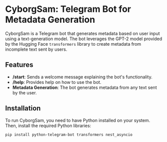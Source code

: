 # CyborgSam: Telegram Bot for Metadata Generation

CyborgSam is a Telegram bot that generates metadata based on user input using a text-generation model. The bot leverages the GPT-2 model provided by the Hugging Face `transformers` library to create metadata from incomplete text sent by users.

## Features

- **/start**: Sends a welcome message explaining the bot's functionality.
- **/help**: Provides help on how to use the bot.
- **Metadata Generation**: The bot generates metadata from any text sent by the user.

## Installation

To run CyborgSam, you need to have Python installed on your system. Then, install the required Python libraries:

```bash
pip install python-telegram-bot transformers nest_asyncio
